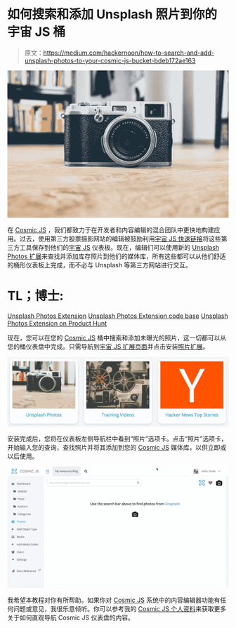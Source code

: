 # 如何搜索和添加 Unsplash 照片到你的宇宙 JS 桶

> 原文：<https://medium.com/hackernoon/how-to-search-and-add-unsplash-photos-to-your-cosmic-js-bucket-bdeb172ae163>

![](img/4b8d485648d9c6a9001791556f72285c.png)

在 [Cosmic JS](https://cosmicjs.com) ，我们都致力于在开发者和内容编辑的混合团队中更快地构建应用。过去，使用第三方股票摄影网站的编辑被鼓励利用[宇宙 JS 快速链接](https://cosmicjs.com/articles/how-to-add-quick-links-to-your-cosmic-js-bucket-jd5dailj?ref=search)将这些第三方工具保存到他们的[宇宙 JS](https://cosmicjs.com) 仪表板。现在，编辑们可以使用新的 [Unsplash Photos 扩展](https://cosmicjs.com/extensions/unsplash-photos)来查找并添加库存照片到他们的媒体库，所有这些都可以从他们舒适的桶形仪表板上完成，而不必与 Unsplash 等第三方网站进行交互。

# TL；博士:

[Unsplash Photos Extension](https://cosmicjs.com/extensions/unsplash-photos)
[Unsplash Photos Extension code base](https://github.com/cosmicjs/unsplash-extension)
[Unsplash Photos Extension on Product Hunt](https://www.producthunt.com/posts/unsplash-photos-extension)

现在，您可以在您的 [Cosmic JS](https://cosmicjs.com) 桶中搜索和添加未曝光的照片，这一切都可以从您的桶仪表盘中完成。只需导航到[宇宙 JS 扩展页面](https://cosmicjs.com/extensions/)并点击安装[照片扩展](https://cosmicjs.com/extensions/unsplash-photos)。

![](img/1a9964018a6272615b581d80d2875644.png)

安装完成后，您将在仪表板左侧导航栏中看到“照片”选项卡。点击“照片”选项卡，开始输入您的查询，查找照片并将其添加到您的 [Cosmic JS](https://cosmicjs.com) 媒体库，以供立即或以后使用。

![](img/5c587eeae5fc246c349a607ab3116bcf.png)

我希望本教程对你有所帮助。如果你对 [Cosmic JS](https://cosmicjs.com) 系统中的内容编辑器功能有任何问题或意见，我很乐意倾听。你可以参考我的 [Cosmic JS 个人资料](https://cosmicjs.com/carsongibbons)来获取更多关于如何直观导航 Cosmic JS 仪表盘的内容。